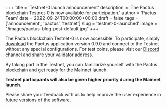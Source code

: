 +++
title = 'Testnet-0 launch announcement'
description = 'The Pactus blockchain Testnet-0 is now available for participation.'
author = 'Pactus Team'
date = 2022-09-24T00:00:00+00:00
draft = false
tags = ['announcement', 'pactus', 'testnet']
slug = 'testnet-0-launched'
image = "/images/pactus-blog-post-default.jpg"
+++

The Pactus blockchain Testnet-0 is now accessible.
To participate, simply [download](https://pactus.org/download) the Pactus application version 0.9.0 and
connect to the Testnet without any special configurations.
For test coins, please visit our [Discord](https://discord.gg/H5vZkNnXCu) channel and share your validator address.

By taking part in the Testnet, you can familiarize yourself with the Pactus blockchain and
get ready for the Mainnet launch.

**Testnet participants will also be given higher priority during the Mainnet launch.**

Please share your feedback with us to help improve the user experience in future versions of the software.

